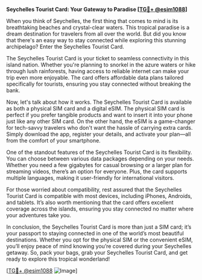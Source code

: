 **Seychelles Tourist Card: Your Gateway to Paradise [[TG💪+ @esim1088](https://t.me/s/esim1088)]**

When you think of Seychelles, the first thing that comes to mind is its breathtaking beaches and crystal-clear waters. This tropical paradise is a dream destination for travelers from all over the world. But did you know that there's an easy way to stay connected while exploring this stunning archipelago? Enter the Seychelles Tourist Card.

The Seychelles Tourist Card is your ticket to seamless connectivity in this island nation. Whether you're planning to snorkel in the azure waters or hike through lush rainforests, having access to reliable internet can make your trip even more enjoyable. The card offers affordable data plans tailored specifically for tourists, ensuring you stay connected without breaking the bank.

Now, let's talk about how it works. The Seychelles Tourist Card is available as both a physical SIM card and a digital eSIM. The physical SIM card is perfect if you prefer tangible products and want to insert it into your phone just like any other SIM card. On the other hand, the eSIM is a game-changer for tech-savvy travelers who don't want the hassle of carrying extra cards. Simply download the app, register your details, and activate your plan—all from the comfort of your smartphone.

One of the standout features of the Seychelles Tourist Card is its flexibility. You can choose between various data packages depending on your needs. Whether you need a few gigabytes for casual browsing or a larger plan for streaming videos, there’s an option for everyone. Plus, the card supports multiple languages, making it user-friendly for international visitors.

For those worried about compatibility, rest assured that the Seychelles Tourist Card is compatible with most devices, including iPhones, Androids, and tablets. It’s also worth mentioning that the card offers excellent coverage across the islands, ensuring you stay connected no matter where your adventures take you.

In conclusion, the Seychelles Tourist Card is more than just a SIM card; it’s your passport to staying connected in one of the world’s most beautiful destinations. Whether you opt for the physical SIM or the convenient eSIM, you’ll enjoy peace of mind knowing you’re covered during your Seychelles getaway. So, pack your bags, grab your Seychelles Tourist Card, and get ready to explore this tropical wonderland!

[[TG💪+ @esim1088](https://t.me/s/esim1088) ![Image](https://i.postimg.cc/Y0z9fWf4/image.png)]